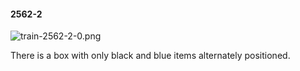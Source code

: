 #### 2562-2
![train-2562-2-0.png](https://github.com/lil-lab/nlvr/raw/master/nlvr/train/images/35/train-2562-2-0.png "train-2562-2-0.png")

There is a box with only black and blue items alternately positioned.